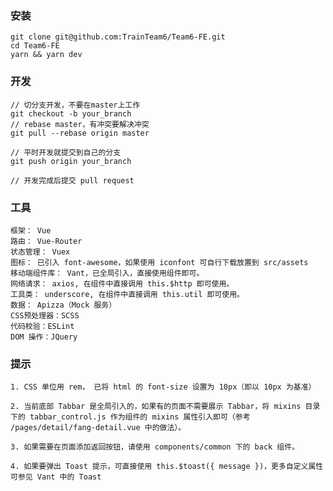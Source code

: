 
### 安装

    git clone git@github.com:TrainTeam6/Team6-FE.git
    cd Team6-FE
    yarn && yarn dev

### 开发

    // 切分支开发，不要在master上工作
    git checkout -b your_branch
    // rebase master，有冲突要解决冲突
    git pull --rebase origin master

    // 平时开发就提交到自己的分支
    git push origin your_branch

    // 开发完成后提交 pull request


### 工具

    框架： Vue
    路由： Vue-Router
    状态管理： Vuex
    图标： 已引入 font-awesome，如果使用 iconfont 可自行下载放置到 src/assets
    移动端组件库： Vant，已全局引入，直接使用组件即可。
    网络请求： axios, 在组件中直接调用 this.$http 即可使用。
    工具类： underscore, 在组件中直接调用 this.util 即可使用。
    数据： Apizza（Mock 服务）
    CSS预处理器：SCSS
    代码校验：ESLint
    DOM 操作：JQuery

### 提示

    1. CSS 单位用 rem， 已将 html 的 font-size 设置为 10px（即以 10px 为基准）

    2. 当前底部 Tabbar 是全局引入的，如果有的页面不需要展示 Tabbar，将 mixins 目录下的 tabbar_control.js 作为组件的 mixins 属性引入即可（参考 /pages/detail/fang-detail.vue 中的做法）。

    3. 如果需要在页面添加返回按钮，请使用 components/common 下的 back 组件。

    4. 如果要弹出 Toast 提示，可直接使用 this.$toast({ message })，更多自定义属性可参见 Vant 中的 Toast


